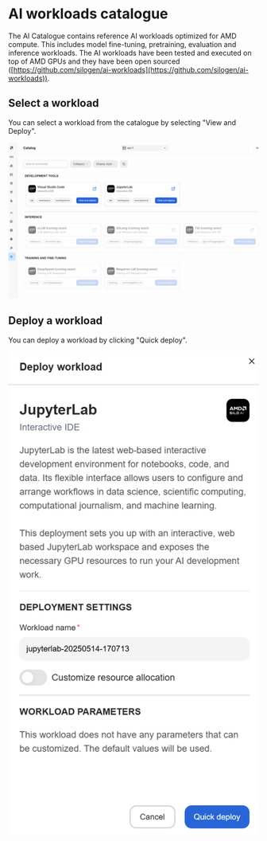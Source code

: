# AI workloads catalogue

The AI Catalogue contains reference AI workloads optimized for AMD compute. This includes model fine-tuning, pretraining, evaluation and inference workloads. The AI workloads have been tested and executed on top of AMD GPUs and they have been open sourced ([https://github.com/silogen/ai-workloads](https://github.com/silogen/ai-workloads)).

## Select a workload

You can select a workload from the catalogue by selecting "View and Deploy".

![AI Catalogue](../media/ai-catalogue.png)

## Deploy a workload

You can deploy a workload by clicking "Quick deploy".

![Deploy workload](../media/deploy-workload.png)